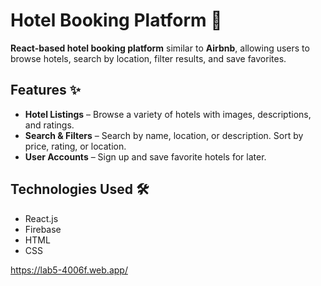# Hotel Booking Platform 🏨

**React-based hotel booking platform** similar to **Airbnb**, allowing users to browse hotels, search by location, filter results, and save favorites.

## Features ✨
- **Hotel Listings** – Browse a variety of hotels with images, descriptions, and ratings.
- **Search & Filters** – Search by name, location, or description. Sort by price, rating, or location.
- **User Accounts** – Sign up and save favorite hotels for later.

## Technologies Used 🛠️
- React.js
- Firebase
- HTML
- CSS

https://lab5-4006f.web.app/
